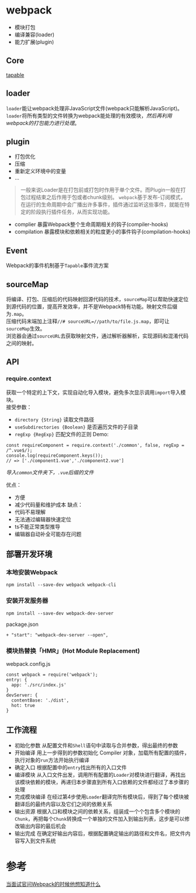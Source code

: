 # webpack
- 模块打包
- 编译兼容(loader)
- 能力扩展(plugin)
## Core
[tapable](https://juejin.cn/post/6924597386572464142?utm_source=gold_browser_extension)
## loader
`loader`能让webpack处理非JavaScript文件(webpack只能解析JavaScript)。`loader`将所有类型的文件转换为webpack能处理的有效模块，*然后再利用webpack的打包能力进行处理*。
## plugin
+ 打包优化
+ 压缩
+ 重新定义环境中的变量
+ ...

> 一般来说Loader是在打包前或打包时作用于单个文件。而Plugin一般在打包过程结束之后作用于包或者chunk级别。
`webpack`基于发布-订阅模式，在运行的生命周期中会广播出许多事件，插件通过监听这些事件，就能在特定的阶段执行插件任务，从而实现功能。
- complier
暴露Webpack整个生命周期相关的钩子(compiler-hooks)
- compilation
暴露模块和依赖相关的粒度更小的事件钩子(compilation-hooks)
## Event
Webpack的事件机制基于`Tapable`事件流方案
## sourceMap
将编译、打包、压缩后的代码映射回源代码的技术，`sourceMap`可以帮助快速定位到源代码的位置，提高开发效率，并不是Webpack特有功能。映射文件后缀为`.map`。   
压缩代码末端加上注释`//# sourceURL=//path/to/file.js.map`，即可让`sourceMap`生效。   
浏览器会通过`sourceURL`去获取映射文件，通过解析器解析，实现源码和混淆代码之间的映射。

## API

### require.context
获取一个特定的上下文，实现自动化导入模块，避免多次显示调用`import`导入模块。  
接受参数：  
+ `directory {String}`
读取文件路径
+ `useSubdirectories {Boolean}`
是否遍历文件的子目录
+ `regExp {RegExp}`
匹配文件的正则
Demo: 
```
const requireComponent = require.context('./common', false, regExp = /^.vue$/);
console.log(requireComponent.keys());
// => ['./component1.vue','./component2.vue']
```
*导入`common`文件夹下，`.vue`后缀的文件*

优点：
+ 方便
+ 减少代码量和维护成本
缺点：
+ 代码不易理解
+ 无法通过编辑器快速定位
+ ts不能正常类型推导
+ 编辑器自动补全可能存在问题

## 部署开发环境
### 本地安装Webpack
```
npm install --save-dev webpack webpack-cli
```

### 安装开发服务器
```
npm install --save-dev webpack-dev-server
```
package.json
```
+ "start": "webpack-dev-server --open",
```

### 模块热替换「HMR」(Hot Module Replacement)
webpack.config.js
```
const webpack = require('webpack');
entry: {
  app: './src/index.js'
}
devServer: {
  contentBase: './dist',
  hot: true
}
```

## 工作流程
- 初始化参数
从配置文件和`Shell`语句中读取与合并参数，得出最终的参数
- 开始编译
用上一步得到的参数初始化 Compiler 对象，加载所有配置的插件，执行对象的`run`方法开始执行编译
- 确定入口
根据配置中的`entry`找出所有的入口文件
- 编译模块
从入口文件出发，调用所有配置的`Loader`对模块进行翻译，再找出该模块依赖的模块，再递归本步骤直到所有入口依赖的文件都经过了本步骤的处理
- 完成模块编译
在经过第4步使用`Loader`翻译完所有模块后，得到了每个模块被翻译后的最终内容以及它们之间的依赖关系
- 输出资源
根据入口和模块之间的依赖关系，组装成一个个包含多个模块的`Chunk`，再把每个`Chunk`转换成一个单独的文件加入到输出列表，这步是可以修改输出内容的最后机会
- 输出完成
在确定好输出内容后，根据配置确定输出的路径和文件名，把文件内容写入到文件系统
# 参考
[当面试官问Webpack的时候他想知道什么](https://juejin.cn/post/6943468761575849992#heading-1)